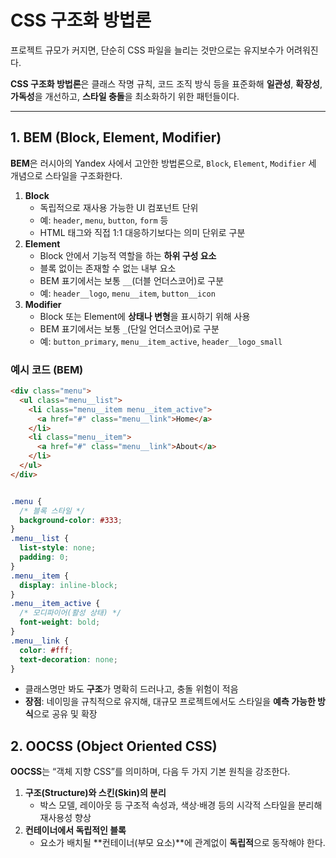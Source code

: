 # CSS 구조화 방법론

프로젝트 규모가 커지면, 단순히 CSS 파일을 늘리는 것만으로는 유지보수가 어려워진다.

**CSS 구조화 방법론**은 클래스 작명 규칙, 코드 조직 방식 등을 표준화해 **일관성**, **확장성**, **가독성**을 개선하고, **스타일 충돌**을 최소화하기 위한 패턴들이다.

---

## 1. BEM (Block, Element, Modifier)

**BEM**은 러시아의 Yandex 사에서 고안한 방법론으로, `Block`, `Element`, `Modifier` 세 개념으로 스타일을 구조화한다.

1. **Block**
    - 독립적으로 재사용 가능한 UI 컴포넌트 단위
    - 예: `header`, `menu`, `button`, `form` 등
    - HTML 태그와 직접 1:1 대응하기보다는 의미 단위로 구분
2. **Element**
    - Block 안에서 기능적 역할을 하는 **하위 구성 요소**
    - 블록 없이는 존재할 수 없는 내부 요소
    - BEM 표기에서는 보통 `__`(더블 언더스코어)로 구분
    - 예: `header__logo`, `menu__item`, `button__icon`
3. **Modifier**
    - Block 또는 Element에 **상태나 변형**을 표시하기 위해 사용
    - BEM 표기에서는 보통 `_`(단일 언더스코어)로 구분
    - 예: `button_primary`, `menu__item_active`, `header__logo_small`

### 예시 코드 (BEM)

```html
<div class="menu">
  <ul class="menu__list">
    <li class="menu__item menu__item_active">
      <a href="#" class="menu__link">Home</a>
    </li>
    <li class="menu__item">
      <a href="#" class="menu__link">About</a>
    </li>
  </ul>
</div>
```

```css

.menu {
  /* 블록 스타일 */
  background-color: #333;
}
.menu__list {
  list-style: none;
  padding: 0;
}
.menu__item {
  display: inline-block;
}
.menu__item_active {
  /* 모디파이어(활성 상태) */
  font-weight: bold;
}
.menu__link {
  color: #fff;
  text-decoration: none;
}

```

- 클래스명만 봐도 **구조**가 명확히 드러나고, 충돌 위험이 적음
- **장점**: 네이밍을 규칙적으로 유지해, 대규모 프로젝트에서도 스타일을 **예측 가능한 방식**으로 공유 및 확장

## 2. OOCSS (Object Oriented CSS)

**OOCSS**는 “객체 지향 CSS”를 의미하며, 다음 두 가지 기본 원칙을 강조한다.

1. **구조(Structure)와 스킨(Skin)의 분리**
    - 박스 모델, 레이아웃 등 구조적 속성과, 색상·배경 등의 시각적 스타일을 분리해 재사용성 향상
2. **컨테이너에서 독립적인 블록**
    - 요소가 배치될 **컨테이너(부모 요소)**에 관계없이 **독립적**으로 동작해야 한다.